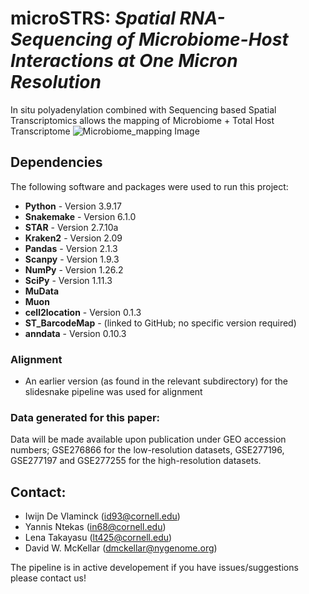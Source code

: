 # **microSTRS:** ***Spatial RNA-Sequencing of Microbiome-Host Interactions at One Micron Resolution***
In situ polyadenylation combined with Sequencing based Spatial Transcriptomics allows the mapping of Microbiome + Total Host Transcriptome
![Microbiome_mapping Image](Figures/figure.png)

## Dependencies

The following software and packages were used to run this project:

- **Python** - Version 3.9.17
- **Snakemake** - Version 6.1.0
- **STAR** - Version 2.7.10a
- **Kraken2** - Version 2.09
- **Pandas** - Version 2.1.3
- **Scanpy** - Version 1.9.3
- **NumPy** - Version 1.26.2
- **SciPy** - Version 1.11.3
- **MuData** 
- **Muon** 
- **cell2location** - Version 0.1.3
- **ST_BarcodeMap** - (linked to GitHub; no specific version required)
- **anndata** - Version 0.10.3


### Alignment
- An earlier version (as found in the relevant subdirectory) for the slidesnake pipeline was used for alignment 
### Data generated for this paper:
Data will be made available upon publication under GEO accession numbers; GSE276866 for the low-resolution datasets, GSE277196, GSE277197 and GSE277255 for the high-resolution datasets.


## Contact:
- Iwijn De Vlaminck (id93@cornell.edu)
- Yannis Ntekas (in68@cornell.edu)
- Lena Takayasu (lt425@cornell.edu)
- David W. McKellar (dmckellar@nygenome.org)

The pipeline is in active developement if you have issues/suggestions please contact us! 
